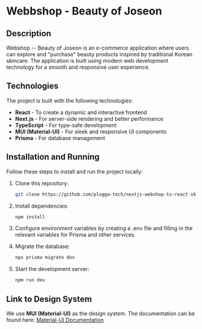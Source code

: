 # Webbshop - Beauty of Joseon

## Description
Webshop -- Beauty of Joseon is an e-commerce application where users can explore and "purchase" beauty products inspired by traditional Korean skincare. The application is built using modern web development technology for a smooth and responsive user experience.

## Technologies
The project is built with the following technologies:
- **React** - To create a dynamic and interactive frontend
- **Next.js** - For server-side rendering and better performance
- **TypeScript** - For type-safe development
- **MUI (Material-UI)** - For sleek and responsive UI components
- **Prisma** - For database management

## Installation and Running

Follow these steps to install and run the project locally:

1. Clone this repository:
   ```sh
   git clone https://github.com/plugga-tech/nextjs-webshop-ts-react-skincare-webshop.git
   ```

2. Install dependencies:
   ```sh
   npm install
   ```
3. Configure environment variables by creating a .env file and filling in the relevant variables for Prisma and other services.


4. Migrate the database:
   ```sh
   npx prisma migrate dev
   ```
5. Start the development server:
   ```sh
   npm run dev
   ```

## Link to Design System
We use **MUI (Material-UI)** as the design system. The documentation can be found here:
[Material-UI Documentation](https://mui.com/)